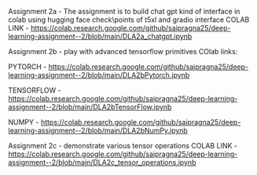 Assignment 2a  - The assignment is to build chat gpt kind of interface in colab using hugging face check\points of t5xl and gradio interface
COLAB LINK - 
https://colab.research.google.com/github/saipragna25/deep-learning-assignment--2/blob/main/DLA2a_chatgpt.ipynb

Assignment 2b - play with advanced tensorflow primitives
COlab links:

PYTORCH  -
https://colab.research.google.com/github/saipragna25/deep-learning-assignment--2/blob/main/DLA2bPytorch.ipynb

TENSORFLOW  -
https://colab.research.google.com/github/saipragna25/deep-learning-assignment--2/blob/main/DLA2bTensorFlow.ipynb

NUMPY  -
https://colab.research.google.com/github/saipragna25/deep-learning-assignment--2/blob/main/DLA2bNumPy.ipynb


Assignment 2c - demonstrate various tensor operations
COLAB LINK -
https://colab.research.google.com/github/saipragna25/deep-learning-assignment--2/blob/main/DLA2c_tensor_operations.ipynb




